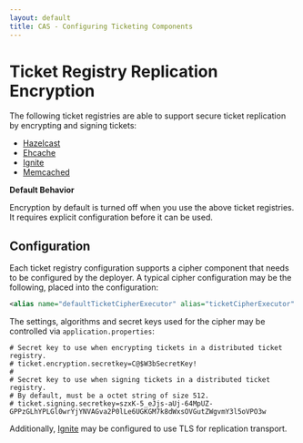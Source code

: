 ```yaml
---
layout: default
title: CAS - Configuring Ticketing Components
---
```


# Ticket Registry Replication Encryption
The following ticket registries are able to support secure ticket replication
by encrypting and signing tickets:

* [Hazelcast](Hazelcast-Ticket-Registry.html)
* [Ehcache](Ehcache-Ticket-Registry.html)
* [Ignite](Ignite-Ticket-Registry.html)
* [Memcached](Memcached-Ticket-Registry.html)

<div class="alert alert-info"><strong>Default Behavior</strong><p>Encryption by default is turned off
when you use the above ticket registries. It requires explicit configuration before it can be used.</p></div>

## Configuration

Each ticket registry configuration supports a cipher component that needs to be configured by the deployer. A typical cipher configuration 
may be the following, placed into the configuration:

```xml
<alias name="defaultTicketCipherExecutor" alias="ticketCipherExecutor" />
```

The settings, algorithms and secret keys used for the cipher may be controlled via `application.properties`:

```properties
# Secret key to use when encrypting tickets in a distributed ticket registry.
# ticket.encryption.secretkey=C@$W3bSecretKey!
#
# Secret key to use when signing tickets in a distributed ticket registry.
# By default, must be a octet string of size 512.
# ticket.signing.secretkey=szxK-5_eJjs-aUj-64MpUZ-GPPzGLhYPLGl0wrYjYNVAGva2P0lLe6UGKGM7k8dWxsOVGutZWgvmY3l5oVPO3w
```

Additionally, [Ignite](Ignite-Ticket-Registry.html) may be configured to use TLS for replication transport.
